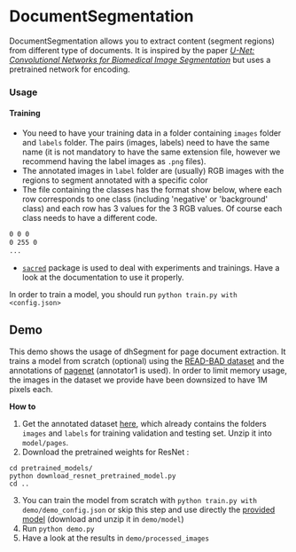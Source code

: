 # DocumentSegmentation

DocumentSegmentation allows you to extract content (segment regions) from different type of documents.
It is inspired by the paper [_U-Net: Convolutional Networks for Biomedical Image Segmentation_](https://arxiv.org/pdf/1505.04597.pdf) but uses a pretrained network for encoding.

### Usage
#### Training
* You need to have your training data in a folder containing `images` folder and `labels` folder. The pairs (images, labels) need to have the same name (it is not mandatory to have the same extension file, however we recommend having the label images as `.png` files). 
* The annotated images in `label` folder are (usually) RGB images with the regions to segment annotated with a specific color
* The file containing the classes has the format show below, where each row corresponds to one class (including 'negative' or 'background' class) and each row has 3 values for the 3 RGB values. Of course each class needs to have a different code.
``` class.txt
0 0 0
0 255 0
...
```
* [`sacred`](https://sacred.readthedocs.io/en/latest/quickstart.html) package is used to deal with experiments and trainings. Have a look at the documentation to use it properly.

In order to train a model, you should run `python train.py with <config.json>`

## Demo
This demo shows the usage of dhSegment for page document extraction. It trains a model from scratch (optional) using the [READ-BAD dataset](https://arxiv.org/abs/1705.03311) and the annotations of [pagenet](https://github.com/ctensmeyer/pagenet/tree/master/annotations) (annotator1 is used).
In order to limit memory usage, the images in the dataset we provide have been downsized to have 1M pixels each.

__How to__

1. Get the annotated dataset [here](https://github.com/dhlab-epfl/dhSegment/releases/download/v0.2/pages.zip), which already contains the folders `images` and `labels` for training validation and testing set. Unzip it into `model/pages`. 
2. Download the pretrained weights for ResNet :
```
cd pretrained_models/
python download_resnet_pretrained_model.py
cd ..
```

3. You can train the model from scratch with 
    `python train.py with demo/demo_config.json`
    or skip this step and use directly the [provided model](https://github.com/dhlab-epfl/dhSegment/releases/download/v0.2/model.zip) (download and unzip it in `demo/model`)
4. Run `python demo.py`
5. Have a look at the results in `demo/processed_images`


